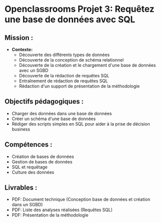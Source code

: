 # Openclassrooms Projet 3: Requêtez une base de données avec SQL
## **Mission :**
* **Contexte:**
  * Découverte des différents types de données
  * Découverte de la conception de schéma relationnel
  * Découverte de la création et le chargement d'une base de données avec un SGBD
  * Découverte de la rédaction de requêtes SQL
  * Entraînement de rédaction de requêtes SQL
  * Rédaction d'un support de présentation de la méthodologie 

## **Objectifs pédagogiques :**
* Charger des données dans une base de données
* Créer un schéma d'une base de données
* Rédiger des scripts simples en SQL pour aider à la prise de décision business

## **Compétences :**
* Création de bases de données
* Gestion de bases de données
* SQL et requêtage
* Culture des données
  
## **Livrables :**
* PDF: Document technique (Conception base de données et création dans un SGBD)
* PDF: Liste des analyses réalisées (Requêtes SQL)
* PDF: Présentation de la méthodologie
